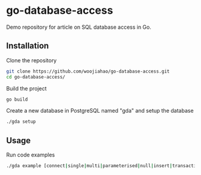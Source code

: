 # go-database-access

Demo repository for article on SQL database access in Go.

## Installation

Clone the repository

```bash
git clone https://github.com/woojiahao/go-database-access.git
cd go-database-access/
```

Build the project

```bash
go build
```

Create a new database in PostgreSQL named "gda" and setup the database

```bash
./gda setup
```

## Usage

Run code examples

```bash
./gda example [connect|single|multi|parameterised|null|insert|transaction|struct|return|prepared|conn|timeout]
```


